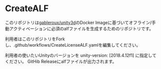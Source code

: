 # CreateALF

このリポジトリは[gableroux/unity3d](https://hub.docker.com/r/gableroux/unity3d/)のDocker Imageに基づいてオフライン/手動アクティベーションに必須のalfファイルを生成するためのリポジトリです。

利用者はこのリポジトリをForkし、.github/workflows/CreateLicenseALF.yamlを編集してください。

利用者の使いたいUnityのバージョンを
unity-version: [2018.4.12f1]
に指定してください。
GitHib Releaseにalfファイルが出力されます。

